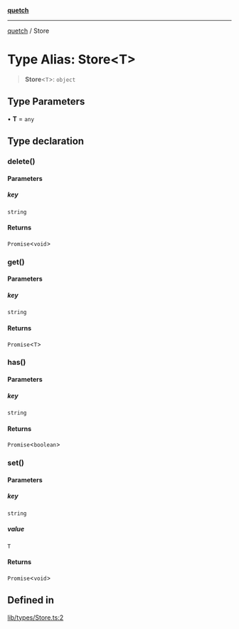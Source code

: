 [**quetch**](../README.md)

***

[quetch](../README.md) / Store

# Type Alias: Store\<T\>

> **Store**\<`T`\>: `object`

## Type Parameters

• **T** = `any`

## Type declaration

### delete()

#### Parameters

##### key

`string`

#### Returns

`Promise`\<`void`\>

### get()

#### Parameters

##### key

`string`

#### Returns

`Promise`\<`T`\>

### has()

#### Parameters

##### key

`string`

#### Returns

`Promise`\<`boolean`\>

### set()

#### Parameters

##### key

`string`

##### value

`T`

#### Returns

`Promise`\<`void`\>

## Defined in

[lib/types/Store.ts:2](https://github.com/nevoland/quetch/blob/74684cd5cd1bd7a08980d4ce305ecc4be0c3e8b8/lib/types/Store.ts#L2)
